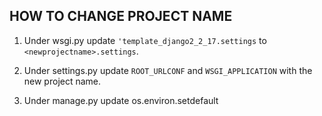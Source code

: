 ## HOW TO CHANGE PROJECT NAME

1. Under wsgi.py update `'template_django2_2_17.settings` to `<newprojectname>.settings`.

2. Under settings.py update `ROOT_URLCONF` and `WSGI_APPLICATION` with the new project name.

3. Under manage.py update os.environ.setdefault
